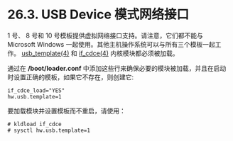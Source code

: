 # 26.3. USB Device 模式网络接口

 1 号、 8 号和 10 号模板提供虚拟网络接口支持。请注意，它们都不能与 Microsoft Windows 一起使用。其他主机操作系统可以与所有三个模板一起工作。 [usb_template(4)](https://www.freebsd.org/cgi/man.cgi?query=usb_template&sektion=4&format=html) 和 [if_cdce(4)](https://www.freebsd.org/cgi/man.cgi?query=if_cdce&sektion=4&format=html) 内核模块都必须被加载。

通过在 **/boot/loader.conf** 中添加这些行来确保必要的模块被加载，并且在启动时设置正确的模板，如果它不存在，则创建它:

```
if_cdce_load="YES"
hw.usb.template=1
```

要加载模块并设置模板而不重启，请使用：

```
# kldload if_cdce
# sysctl hw.usb.template=1
```
